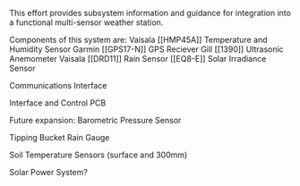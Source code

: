 This effort provides subsystem information and guidance for integration into a functional multi-sensor weather station.

Components of this system are:
Vaisala [[HMP45A]] Temperature and Humidity Sensor
Garmin [[GPS17-N]] GPS Reciever
Gill [[1390]] Ultrasonic Anemometer
Vaisala [[DRD11]] Rain Sensor
[[EQ8-E]] Solar Irradiance Sensor

Communications Interface

Interface and Control PCB


Future expansion:
Barometric Pressure Sensor

Tipping Bucket Rain Gauge

Soil Temperature Sensors (surface and 300mm)

Solar Power System?

